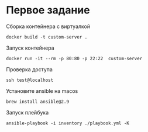# Первое задание
Сборка контейнера с виртуалкой
```shell
docker build -t custom-server .
```

Запуск контейнера
```shell
docker run -it --rm -p 80:80 -p 22:22  custom-server 
```

Проверка доступа
```shell
ssh test@localhost
```

Установите ansible на macos
```shell
brew install ansible@2.9
```

Запуск плейбука
```shell
ansible-playbook -i inventory ./playbook.yml -K
```
